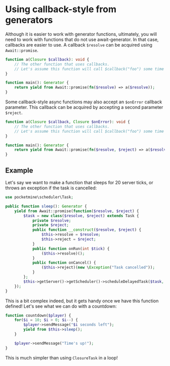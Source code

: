 # Using callback-style from generators
Although it is easier to work with generator functions,
ultimately, you will need to work with functions that do not use await-generator.
In that case, callbacks are easier to use.
A callback `$resolve` can be acquired using `Await::promise`.

```php
function a(Closure $callback): void {
	// The other function that uses callbacks.
	// Let's assume this function will call $callback("foo") some time later.
}

function main(): Generator {
	return yield from Await::promise(fn($resolve) => a($resolve));
}
```

Some callback-style async functions may also accept an `$onError` callback parameter. This callback can be acquired by accepting a second parameter `$reject`.

```php
function a(Closure $callback, Closure $onError): void {
	// The other function that uses callbacks.
	// Let's assume this function will call $callback("foo") some time later.
}

function main(): Generator {
	return yield from Await::promise(fn($resolve, $reject) => a($resolve, $reject));
}
```

## Example
Let's say we want to make a function that sleeps for 20 server ticks,
or throws an exception if the task is cancelled:

```php
use pocketmine\scheduler\Task;

public function sleep(): Generator {
	yield from Await::promise(function($resolve, $reject) {
		$task = new class($resolve, $reject) extends Task {
			private $resolve;
			private $reject;
			public function __construct($resolve, $reject) {
				$this->resolve = $resolve;
				$this->reject = $reject;
			}
			public function onRun(int $tick) {
				($this->resolve)();
			}
			public function onCancel() {
				($this->reject)(new \Exception("Task cancelled"));
			}
		};
		$this->getServer()->getScheduler()->scheduleDelayedTask($task, 20);
	});
}
```

This is a bit complex indeed, but it gets handy once we have this function defined!
Let's see what we can do with a countdown:

```php
function countdown($player) {
	for($i = 10; $i > 0; $i--) {
		$player->sendMessage("$i seconds left");
		yield from $this->sleep();
	}

	$player->sendMessage("Time's up!");
}
```

This is much simpler than using `ClosureTask` in a loop!
